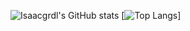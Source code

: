 ![Isaacgrdl's GitHub stats](https://github-readme-stats.vercel.app/api?username=isaacgrdl&show_icons=true&theme=radical)
[![Top Langs](https://github-readme-stats.vercel.app/api/top-langs/?username=isaacgrdl&langs_count=5&pr&theme=radical)]
